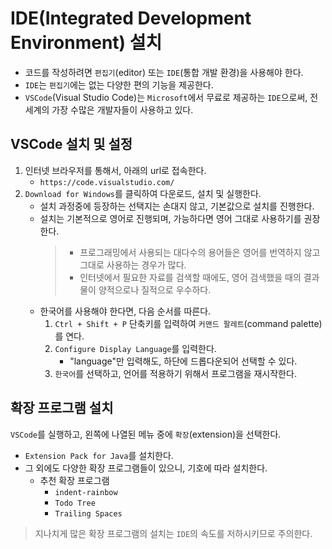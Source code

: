 # IDE(Integrated Development Environment) 설치

- 코드를 작성하려면 `편집기`(editor) 또는 `IDE`(통합 개발 환경)을 사용해야 한다.
- `IDE`는 `편집기`에는 없는 다양한 편의 기능을 제공한다.
- `VSCode`(Visual Studio Code)는 `Microsoft`에서 무료로 제공하는 `IDE`으로써, 전세계의 가장 수많은 개발자들이 사용하고 있다.

## VSCode 설치 및 설정

1. 인터넷 브라우저를 통해서, 아래의 url로 접속한다.
   - `https://code.visualstudio.com/`
2. `Download for Windows`를 클릭하여 다운로드, 설치 및 실행한다.
   - 설치 과정중에 등장하는 선택지는 손대지 않고, 기본값으로 설치를 진행한다.
   - 설치는 기본적으로 영어로 진행되며, 가능하다면 영어 그대로 사용하기를 권장한다.
     > - 프로그래밍에서 사용되는 대다수의 용어들은 영어를 번역하지 않고 그대로 사용하는 경우가 많다.
     > - 인터넷에서 필요한 자료를 검색할 때에도, 영어 검색했을 때의 결과물이 양적으로나 질적으로 우수하다.
   - 한국어를 사용해야 한다면, 다음 순서를 따른다.
     1. `Ctrl + Shift + P` 단축키를 입력하여 `커맨드 팔레트`(command palette)를 연다.
     2. `Configure Display Language`를 입력한다.
        - "language"만 입력해도, 하단에 드롭다운되어 선택할 수 있다.
     3. `한국어`를 선택하고, 언어를 적용하기 위해서 프로그램을 재시작한다.

## 확장 프로그램 설치

`VSCode`를 실행하고, 왼쪽에 나열된 메뉴 중에 `확장`(extension)을 선택한다.

- `Extension Pack for Java`를 설치한다.
- 그 외에도 다양한 확장 프로그램들이 있으니, 기호에 따라 설치한다.
  - 추천 확장 프로그램
    - `indent-rainbow`
    - `Todo Tree`
    - `Trailing Spaces`

> 지나치게 많은 확장 프로그램의 설치는 `IDE`의 속도를 저하시키므로 주의한다.
